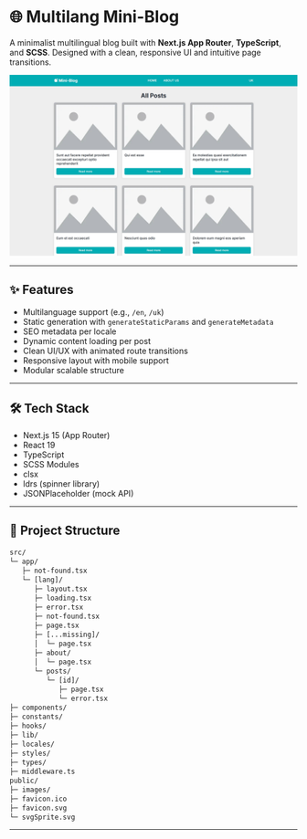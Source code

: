 # 🌐 Multilang Mini-Blog

A minimalist multilingual blog built with **Next.js App Router**, **TypeScript**, and **SCSS**. Designed with a clean, responsive UI and intuitive page transitions.

![Multilang Blog Preview](./preview.jpg)

---

## ✨ Features

- Multilanguage support (e.g., `/en`, `/uk`)
- Static generation with `generateStaticParams` and `generateMetadata`
- SEO metadata per locale
- Dynamic content loading per post
- Clean UI/UX with animated route transitions
- Responsive layout with mobile support
- Modular scalable structure

---

## 🛠 Tech Stack

- Next.js 15 (App Router)
- React 19
- TypeScript
- SCSS Modules
- clsx
- ldrs (spinner library)
- JSONPlaceholder (mock API)

---

## 📁 Project Structure

```
src/
└─ app/
   ├─ not-found.tsx
   └─ [lang]/
      ├─ layout.tsx
      ├─ loading.tsx
      ├─ error.tsx
      ├─ not-found.tsx
      ├─ page.tsx
      ├─ [...missing]/
      │  └─ page.tsx
      ├─ about/
      │  └─ page.tsx
      └─ posts/
         └─ [id]/
            ├─ page.tsx
            └─ error.tsx
├─ components/
├─ constants/
├─ hooks/
├─ lib/
├─ locales/
├─ styles/
├─ types/
├─ middleware.ts
public/
├─ images/
├─ favicon.ico
├─ favicon.svg
└─ svgSprite.svg
```

---
